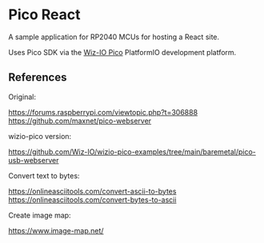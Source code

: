 # Pico React

A sample application for RP2040 MCUs for hosting a React site.

Uses Pico SDK via the [Wiz-IO Pico](https://github.com/Wiz-IO/wizio-pico) PlatformIO development platform.

## References

Original:

<https://forums.raspberrypi.com/viewtopic.php?t=306888>
<https://github.com/maxnet/pico-webserver>

wizio-pico version:

<https://github.com/Wiz-IO/wizio-pico-examples/tree/main/baremetal/pico-usb-webserver>

Convert text to bytes:

<https://onlineasciitools.com/convert-ascii-to-bytes>
<https://onlineasciitools.com/convert-bytes-to-ascii>

Create image map:

<https://www.image-map.net/>

